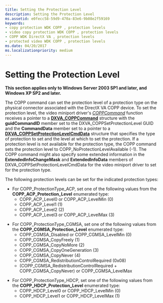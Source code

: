 ```yaml
---
title: Setting the Protection Level
description: Setting the Protection Level
ms.assetid: e0fecc58-59d9-470a-83e6-9b08e2f59169
keywords:
- copy protection WDK COPP , protection levels
- video copy protection WDK COPP , protection levels
- COPP WDK DirectX VA , protection levels
- protected video WDK COPP , protection levels
ms.date: 04/20/2017
ms.localizationpriority: medium
---
```


# Setting the Protection Level


**This section applies only to Windows Server 2003 SP1 and later, and Windows XP SP2 and later.**

The COPP command can set the protection level of a protection type on the physical connector associated with the DirectX VA COPP device. To set the protection level, the video miniport driver's [*COPPCommand*](./coppcommand.md) function receives a pointer to a [**DXVA\_COPPCommand**](/windows-hardware/drivers/ddi/dxva/ns-dxva-_dxva_coppcommand) structure with the **guidCommandID** member set to the DXVA\_COPPSetProtectionLevel GUID and the **CommandData** member set to a pointer to a [**DXVA\_COPPSetProtectionLevelCmdData**](/windows-hardware/drivers/ddi/dxva/ns-dxva-_dxva_coppsetprotectionlevelcmddata) structure that specifies the type of protection to set and the level at which to set the protection. If a protection level is not available for the protection type, the COPP command sets the protection level to COPP\_NoProtectionLevelAvailable (-1). The COPP command might also specify some extended information in the **ExtendedInfoChangeMask** and **ExtendedInfoData** members of DXVA\_COPPSetProtectionLevelCmdData for the video miniport driver to set for the protection type.

The following protection levels can be set for the indicated protection types:

-   For COPP\_ProtectionType\_ACP, set one of the following values from the **COPP\_ACP\_Protection\_Level** enumerated type:
    -   COPP\_ACP\_Level0 or COPP\_ACP\_LevelMin (0)
    -   COPP\_ACP\_Level1 (1)
    -   COPP\_ACP\_Level2 (2)
    -   COPP\_ACP\_Level3 or COPP\_ACP\_LevelMax (3)

<!-- -->

-   For COPP\_ProtectionType\_CGMSA, set one of the following values from the **COPP\_CGMSA\_Protection\_Level** enumerated type:
    -   COPP\_CGMSA\_Disabled or COPP\_CGMSA\_LevelMin (0)
    -   COPP\_CGMSA\_CopyFreely (1)
    -   COPP\_CGMSA\_CopyNoMore (2)
    -   COPP\_CGMSA\_CopyOneGeneration (3)
    -   COPP\_CGMSA\_CopyNever (4)
    -   COPP\_CGMSA\_RedistributionControlRequired (0x08)
    -   (COPP\_CGMSA\_RedistributionControlRequired + COPP\_CGMSA\_CopyNever) or COPP\_CGMSA\_LevelMax

<!-- -->

-   For COPP\_ProtectionType\_HDCP, set one of the following values from the **COPP\_HDCP\_Protection\_Level** enumerated type:
    -   COPP\_HDCP\_Level0 or COPP\_HDCP\_LevelMin (0)
    -   COPP\_HDCP\_Level1 or COPP\_HDCP\_LevelMax (1)

 

